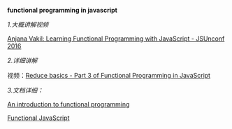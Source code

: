  **functional programming in javascript**

  *1.大概讲解视频*

[Anjana Vakil: Learning Functional Programming with JavaScript - JSUnconf 2016](https://www.youtube.com/watch?v=e-5obm1G_FY&t=1470s)

 *2.详细讲解*

视频：[Reduce basics - Part 3 of Functional Programming in JavaScript
](https://www.youtube.com/watch?v=Wl98eZpkp-c&list=PL0zVEGEvSaeEd9hlmCXrk5yUyqUag-n84&index=3)

 *3.文档详细：*

[An introduction to functional programming
](https://codewords.recurse.com/issues/one/an-introduction-to-functional-programming)

[Functional JavaScript](http://functionaljavascript.blogspot.co.id/2013/07/)